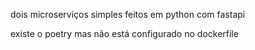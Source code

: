 dois microserviços simples feitos em python com fastapi

existe o poetry mas não está configurado no dockerfile
